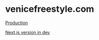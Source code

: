 # venicefreestyle.com
[Production](https://venicefreestyle.com)

[Next.js version in dev](https://venicefreestyle-git-next-ssebastianoo.vercel.app/)
